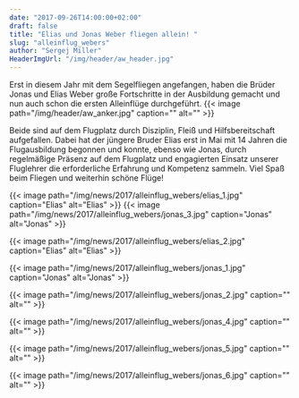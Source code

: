```yaml
---
date: "2017-09-26T14:00:00+02:00"
draft: false
title: "Elias und Jonas Weber fliegen allein! "
slug: "alleinflug_webers"
author: "Sergej Miller"
HeaderImgUrl: "/img/header/aw_header.jpg"
---
```

Erst in diesem Jahr mit dem Segelfliegen angefangen, haben die Brüder Jonas und Elias Weber große Fortschritte in der Ausbildung gemacht und nun auch schon die ersten Alleinflüge durchgeführt.
{{< image path="/img/header/aw_anker.jpg" caption="" alt="" >}}
 <!--more-->
Beide sind auf dem Flugplatz durch Disziplin,  Fleiß und Hilfsbereitschaft aufgefallen. Dabei hat der jüngere Bruder Elias erst in Mai mit 14 Jahren die Flugausbildung begonnen und konnte, ebenso wie Jonas, durch regelmäßige Präsenz auf dem Flugplatz und engagierten Einsatz unserer Fluglehrer die erforderliche Erfahrung und Kompetenz sammeln. 
Viel Spaß beim Fliegen und weiterhin schöne Flüge!
 
{{< image path="/img/news/2017/alleinflug_webers/elias_1.jpg" caption="Elias" alt="Elias" >}} 
{{< image path="/img/news/2017/alleinflug_webers/jonas_3.jpg" caption="Jonas" alt="Jonas" >}} 
<p></p>
{{< image path="/img/news/2017/alleinflug_webers/elias_2.jpg" caption="Elias" alt="Elias" >}}                                                          
<p></p>
{{< image path="/img/news/2017/alleinflug_webers/jonas_1.jpg" caption="Jonas" alt="Jonas" >}}
<p></p>
{{< image path="/img/news/2017/alleinflug_webers/jonas_2.jpg" caption="" alt="" >}}
<p></p>
{{< image path="/img/news/2017/alleinflug_webers/jonas_4.jpg" caption="" alt="" >}}
<p></p>
{{< image path="/img/news/2017/alleinflug_webers/jonas_5.jpg" caption="" alt="" >}}
<p></p>
{{< image path="/img/news/2017/alleinflug_webers/jonas_6.jpg" caption="" alt="" >}}

